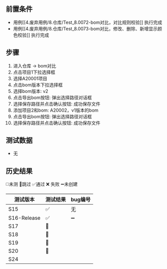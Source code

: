 
## 前置条件

- 用例[[4.废弃用例/8.仓库/Test_8.0072-bom对比，对比规则校验]] 执行完成
- 用例[[4.废弃用例/8.仓库/Test_8.0073-bom对比，修改、删除、新增显示颜色校验]] 执行完成

## 步骤

1. 进入仓库 -> bom对比
2. 点击项目1下拉选择框
3. 选择A20001项目
4. 点击bom版本下拉选择框
5. 选择bom版本: v2
6. 点击导出bom按钮: 弹出选择路径对话框
7. 选择保存路径并点击确认按钮: 成功保存文件
8. 添加项目2和bom: A20002，v1版本的bom
9. 点击导出bom按钮: 弹出选择路径对话框
10. 选择保存路径并点击确认按钮: 成功保存文件

## 测试数据

- 无

## 历史结果
 ◻️未测    🚫跳过     ✅通过    ❌ 失败     ➖未创建
 
| 测试版本        | 测试结果 | bug编号 |
| ----------- | ---- | ----- |
| S15         | ✅    | 无     |
| S16-Release | ✅    | ➖     |
| S17         | 🚫   |       |
| S18         | 🚫   |       |
| S19         | 🚫   |       |
| S20         | 🚫   |       |
| S24         |      |       |
